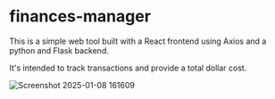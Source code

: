 # finances-manager

This is a simple web tool built with a React frontend using Axios and a python and Flask backend.

It's intended to track transactions and provide a total dollar cost.

![Screenshot 2025-01-08 161609](https://github.com/user-attachments/assets/3ec93b6f-9b3c-49d4-87eb-48e9dc39f72c)
